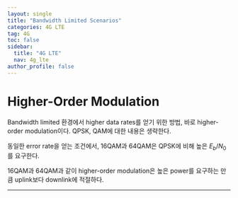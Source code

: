 ```yaml
---
layout: single
title: "Bandwidth Limited Scenarios"
categories: 4G LTE
tag: 4G
toc: false
sidebar:
  title: "4G LTE"
  nav: 4g_lte
author_profile: false
---
```


# Higher-Order Modulation

Bandwidth limited 환경에서 higher data rates를 얻기 위한 방법, 바로 higher-order modulation이다. QPSK, QAM에 대한 내용은 생략한다.

동일한 error rate을 얻는 조건에서, 16QAM과 64QAM은 QPSK에 비해 높은 $E_b/N_0$를 요구한다.

16QAM과 64QAM과 같이 higher-order modulation은 높은 power를 요구하는 만큼 uplink보다 downlink에 적절하다.

---